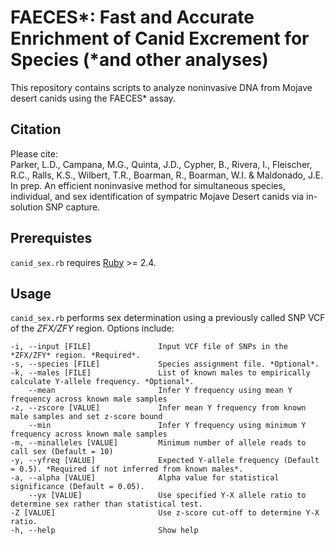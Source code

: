 # FAECES*: Fast and Accurate Enrichment of Canid Excrement for Species (\*and other analyses)  

This repository contains scripts to analyze noninvasive DNA from Mojave desert canids using the FAECES* assay.  

## Citation  
Please cite:  
Parker, L.D., Campana, M.G., Quinta, J.D., Cypher, B., Rivera, I., Fleischer, R.C., Ralls, K.S., Wilbert, T.R., Boarman, R., Boarman, W.I. & Maldonado, J.E. In prep. An efficient noninvasive method for simultaneous species, individual, and sex identification of sympatric Mojave Desert canids via in-solution SNP capture.  

## Prerequistes  
`canid_sex.rb` requires [Ruby](www.ruby-lang.org) >= 2.4.  

## Usage  
`canid_sex.rb` performs sex determination using a previously called SNP VCF of the *ZFX/ZFY* region. Options include:  

    -i, --input [FILE]               Input VCF file of SNPs in the *ZFX/ZFY* region. *Required*.
    -s, --species [FILE]             Species assignment file. *Optional*.
    -k, --males [FILE]               List of known males to empirically calculate Y-allele frequency. *Optional*.
        --mean                       Infer Y frequency using mean Y frequency across known male samples
    -z, --zscore [VALUE]             Infer mean Y frequency from known male samples and set z-score bound
        --min                        Infer Y frequency using minimum Y frequency across known male samples
    -m, --minalleles [VALUE]         Minimum number of allele reads to call sex (Default = 10)
    -y, --yfreq [VALUE]              Expected Y-allele frequency (Default = 0.5). *Required if not inferred from known males*.
    -a, --alpha [VALUE]              Alpha value for statistical significance (Default = 0.05).
        --yx [VALUE]                 Use specified Y-X allele ratio to determine sex rather than statistical test.
    -Z [VALUE]                       Use z-score cut-off to determine Y-X ratio.
    -h, --help                       Show help
